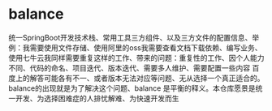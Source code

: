# balance
统一SpringBoot开发技术栈、常用工具三方组件、以及三方文件的配置信息、举例：我需要使用文件存储、使用阿里的oss我需要查看文档下载依赖、编写业务、使用七牛云我同样需要重复这样的工作、带来的问题：重复性的工作、因个人能力不同、代码的命名、项目迭代、版本迭代、需要多人维护、需要配置一些内容 百度上的解答可能各有不一、或者版本无法对应等问题、无从选择一个真正适合的。balance的出现就是为了解决这个问题、balance 是平衡的释义。本仓库愿景是统一开发、为选择困难症的人排忧解难、为快速开发而生
